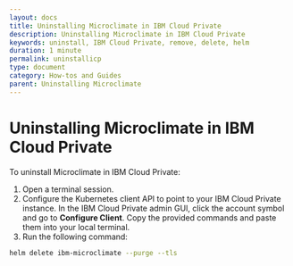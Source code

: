 ```yaml
---
layout: docs
title: Uninstalling Microclimate in IBM Cloud Private
description: Uninstalling Microclimate in IBM Cloud Private
keywords: uninstall, IBM Cloud Private, remove, delete, helm
duration: 1 minute
permalink: uninstallicp
type: document
category: How-tos and Guides
parent: Uninstalling Microclimate
---
```


# Uninstalling Microclimate in IBM Cloud Private

To uninstall Microclimate in IBM Cloud Private:

1. Open a terminal session.
2. Configure the Kubernetes client API to point to your IBM Cloud Private instance. In the IBM Cloud Private admin GUI, click the account symbol and go to **Configure Client**. Copy the provided commands and paste them into your local terminal.
3. Run the following command:
```bash
helm delete ibm-microclimate --purge --tls
```
